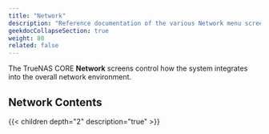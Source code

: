 ```yaml
---
title: "Network"
description: "Reference documentation of the various Network menu screens."
geekdocCollapseSection: true
weight: 80
related: false
---
```


The TrueNAS CORE **Network** screens control how the system integrates into the overall network environment.

<div class="noprint">

## Network Contents

{{< children depth="2" description="true" >}}

</div>
